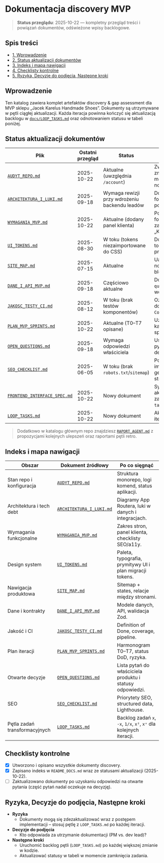 # Dokumentacja discovery MVP

> **Status przeglądu**: 2025-10-22 — kompletny przegląd treści i powiązań dokumentów, odświeżone wpisy backlogowe.

## Spis treści
- [1. Wprowadzenie](#wprowadzenie)
- [2. Status aktualizacji dokumentów](#status-aktualizacji-dokumentow)
- [3. Indeks i mapa nawigacji](#indeks-i-mapa-nawigacji)
- [4. Checklisty kontrolne](#checklisty-kontrolne)
- [5. Ryzyka, Decyzje do podjęcia, Następne kroki](#ryzyka-decyzje-do-podjecia-nastepne-kroki)

## Wprowadzenie
Ten katalog zawiera komplet artefaktów discovery & gap assessment dla MVP sklepu „Jacek Karelus Handmade Shoes”. Dokumenty są utrzymywane w pętli ciągłej aktualizacji. Każda iteracja powinna kończyć się aktualizacją backlogu w [`docs/LOOP_TASKS.md`](./LOOP_TASKS.md) oraz odnotowaniem statusu w tabeli poniżej.

## Status aktualizacji dokumentów
| Plik | Ostatni przegląd | Status | Kolejny krok w pętli |
| --- | --- | --- | --- |
| [`AUDYT_REPO.md`](./AUDYT_REPO.md) | 2025-10-22 | Aktualne (uwzględnia `/account`) | Zweryfikować po zmianach w strukturze monorepo lub dodaniu nowych aplikacji. |
| [`ARCHITEKTURA_I_LUKI.md`](./ARCHITEKTURA_I_LUKI.md) | 2025-09-18 | Wymaga rewizji przy wdrożeniu backendu leadów | Dopisać flow backendu formularza, gdy powstanie integracja. |
| [`WYMAGANIA_MVP.md`](./WYMAGANIA_MVP.md) | 2025-10-22 | Aktualne (dodany panel klienta) | Po wdrożeniu backendu formularza zaktualizować sekcję „Kontakt / Zamówienie”. |
| [`UI_TOKENS.md`](./UI_TOKENS.md) | 2025-08-30 | W toku (tokens niezaimportowane do CSS) | Dodać postępy migracji tokens → CSS custom properties. |
| [`SITE_MAP.md`](./SITE_MAP.md) | 2025-07-15 | Aktualne | Uaktualnić po dodaniu nowych route'ów (np. blog, FAQ). |
| [`DANE_I_API_MVP.md`](./DANE_I_API_MVP.md) | 2025-09-18 | Częściowo aktualne | Dodać tabelę `quote_requests` po wdrożeniu migracji. |
| [`JAKOSC_TESTY_CI.md`](./JAKOSC_TESTY_CI.md) | 2025-08-12 | W toku (brak testów komponentów) | Oznaczyć pokrycie po dodaniu testów `ContactForm`/`ProductPage`. |
| [`PLAN_MVP_SPRINTS.md`](./PLAN_MVP_SPRINTS.md) | 2025-10-22 | Aktualne (T0–T7 opisane) | Uzupełnić status po każdym zamkniętym sprincie. |
| [`OPEN_QUESTIONS.md`](./OPEN_QUESTIONS.md) | 2025-09-18 | Wymaga odpowiedzi właściciela | Usunąć zamknięte pytania i dopisać nowe decyzje. |
| [`SEO_CHECKLIST.md`](./SEO_CHECKLIST.md) | 2025-06-05 | W toku (brak `robots.txt`/`sitemap`) | Potwierdzić implementację generowanych plików i structured data. |
| [`FRONTEND_INTERFACE_SPEC.md`](./FRONTEND_INTERFACE_SPEC.md) | 2025-10-22 | Nowy dokument | Synchronizować z aktualizacjami UI i zadaniami pętli `task_loop`. |
| [`LOOP_TASKS.md`](./LOOP_TASKS.md) | 2025-10-22 | Nowy dokument | Aktualizować po każdej iteracji backlogu pętli. |

> Dodatkowo w katalogu głównym repo znajdziesz [`RAPORT_AGENT.md`](../RAPORT_AGENT.md) z propozycjami kolejnych ulepszeń oraz raportami pętli retro.

## Indeks i mapa nawigacji
| Obszar | Dokument źródłowy | Po co sięgnąć |
| --- | --- | --- |
| Stan repo i konfiguracja | [`AUDYT_REPO.md`](./AUDYT_REPO.md) | Struktura monorepo, logi komend, status aplikacji. |
| Architektura i tech debt | [`ARCHITEKTURA_I_LUKI.md`](./ARCHITEKTURA_I_LUKI.md) | Diagramy App Routera, luki w danych i integracjach. |
| Wymagania funkcjonalne | [`WYMAGANIA_MVP.md`](./WYMAGANIA_MVP.md) | Zakres stron, panel klienta, checklisty SEO/a11y. |
| Design system | [`UI_TOKENS.md`](./UI_TOKENS.md) | Paleta, typografia, prymitywy UI i plan migracji tokens. |
| Nawigacja produktowa | [`SITE_MAP.md`](./SITE_MAP.md) | Sitemap + states, relacje między stronami. |
| Dane i kontrakty | [`DANE_I_API_MVP.md`](./DANE_I_API_MVP.md) | Modele danych, API, walidacja Zod. |
| Jakość i CI | [`JAKOSC_TESTY_CI.md`](./JAKOSC_TESTY_CI.md) | Definition of Done, coverage, pipeline. |
| Plan iteracji | [`PLAN_MVP_SPRINTS.md`](./PLAN_MVP_SPRINTS.md) | Harmonogram T0–T7, status DoD, ryzyka. |
| Otwarte decyzje | [`OPEN_QUESTIONS.md`](./OPEN_QUESTIONS.md) | Lista pytań do właściciela produktu i statusy odpowiedzi. |
| SEO | [`SEO_CHECKLIST.md`](./SEO_CHECKLIST.md) | Priorytety SEO, structured data, Lighthouse. |
| Pętla zadań transformacyjnych | [`LOOP_TASKS.md`](./LOOP_TASKS.md) | Backlog zadań `x`, `-x`, `1/x`, `x²`, `xˣ` dla kolejnych iteracji. |

## Checklisty kontrolne
- [x] Utworzono i opisano wszystkie dokumenty discovery.
- [x] Zapisano indeks w `README_DOCS.md` wraz ze statusami aktualizacji (2025-10-22).
- [ ] Zaktualizowano dokumenty po uzyskaniu odpowiedzi na otwarte pytania (część pytań nadal oczekuje na decyzję).

## Ryzyka, Decyzje do podjęcia, Następne kroki
- **Ryzyka**
  - Dokumenty mogą się zdezaktualizować wraz z postępem implementacji – stosuj pętlę z `LOOP_TASKS.md` po każdej iteracji.
- **Decyzje do podjęcia**
  - Kto odpowiada za utrzymanie dokumentacji (PM vs. dev lead)?
- **Następne kroki**
  - Uruchomić backlog pętli (`LOOP_TASKS.md`) po każdej większej zmianie w kodzie.
  - Aktualizować statusy w tabeli w momencie zamknięcia zadania.

